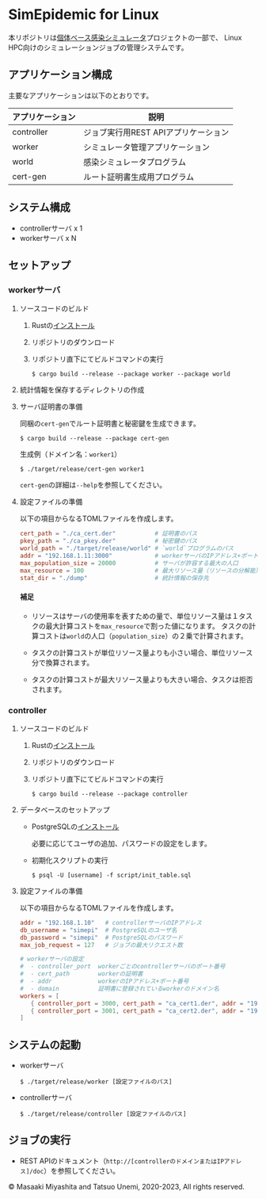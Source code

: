 # SimEpidemic for Linux

本リポジトリは[個体ベース感染シミュレータ](http://www.intlab.soka.ac.jp/~unemi/SimEpidemic1/info/)プロジェクトの一部で、
Linux HPC向けのシミュレーションジョブの管理システムです。

## アプリケーション構成
主要なアプリケーションは以下のとおりです。

|アプリケーション|説明|
|-|-|
|controller|ジョブ実行用REST APIアプリケーション|
|worker|シミュレータ管理アプリケーション|
|world|感染シミュレータプログラム|
|cert-gen|ルート証明書生成用プログラム|

## システム構成
- controllerサーバ x 1
- workerサーバ x N

## セットアップ
### workerサーバ
1. ソースコードのビルド

   1. Rustの[インストール](https://www.rust-lang.org/ja/tools/install)

   1. リポジトリのダウンロード

   1. リポジトリ直下にてビルドコマンドの実行
      ```console
      $ cargo build --release --package worker --package world
      ```

1. 統計情報を保存するディレクトリの作成

1. サーバ証明書の準備

   同梱の`cert-gen`でルート証明書と秘密鍵を生成できます。
   ```console
   $ cargo build --release --package cert-gen
   ```
   生成例（ドメイン名：`worker1`）
   ```console
   $ ./target/release/cert-gen worker1
   ```
   `cert-gen`の詳細は`--help`を参照してください。

1. 設定ファイルの準備

   以下の項目からなるTOMLファイルを作成します。
   ```toml
   cert_path = "./ca_cert.der"           # 証明書のパス
   pkey_path = "./ca_pkey.der"           # 秘密鍵のパス
   world_path = "./target/release/world" # `world`プログラムのパス
   addr = "192.168.1.11:3000"            # workerサーバのIPアドレス+ポート番号
   max_population_size = 20000           # サーバが許容する最大の人口
   max_resource = 100                    # 最大リソース量（リソースの分解能）
   stat_dir = "./dump"                   # 統計情報の保存先
   ```
   #### 補足
   - リソースはサーバの使用率を表すための量で、単位リソース量は１タスクの最大計算コストを`max_resource`で割った値になります。
   タスクの計算コストは`world`の人口（`population_size`）の２乗で計算されます。

   - タスクの計算コストが単位リソース量よりも小さい場合、単位リソース分で換算されます。

   - タスクの計算コストが最大リソース量よりも大きい場合、タスクは拒否されます。

### controller
1. ソースコードのビルド

   1. Rustの[インストール](https://www.rust-lang.org/ja/tools/install)

   1. リポジトリのダウンロード

   1. リポジトリ直下にてビルドコマンドの実行
      ```console
      $ cargo build --release --package controller
      ```

1. データベースのセットアップ

   - PostgreSQLの[インストール](https://www.rust-lang.org/ja/tools/install)
   
     必要に応じてユーザの追加、パスワードの設定をします。

   - 初期化スクリプトの実行
      ```console
      $ psql -U [username] -f script/init_table.sql
      ```

1. 設定ファイルの準備

   以下の項目からなるTOMLファイルを作成します。
   ```toml
   addr = "192.168.1.10"   # controllerサーバのIPアドレス
   db_username = "simepi"  # PostgreSQLのユーザ名
   db_password = "simepi"  # PostgreSQLのパスワード
   max_job_request = 127   # ジョブの最大リクエスト数

   # workerサーバの設定
   #  - controller_port  workerごとのcontrollerサーバのポート番号
   #  - cert_path        workerの証明書
   #  - addr             workerのIPアドレス+ポート番号
   #  - domain           証明書に登録されているworkerのドメイン名
   workers = [
      { controller_port = 3000, cert_path = "ca_cert1.der", addr = "192.168.1.11:3000", domain = "worker1" },
      { controller_port = 3001, cert_path = "ca_cert2.der", addr = "192.168.1.12:3000", domain = "worker2" },
   ]
   ```

## システムの起動
- workerサーバ
   ```console
   $ ./target/release/worker [設定ファイルのパス]
   ```

- controllerサーバ
   ```console
   $ ./target/release/controller [設定ファイルのパス]
   ```

## ジョブの実行
- REST APIのドキュメント（`http://[controllerのドメインまたはIPアドレス]/doc`）を参照してください。

&copy; Masaaki Miyashita and Tatsuo Unemi, 2020-2023, All rights reserved.

